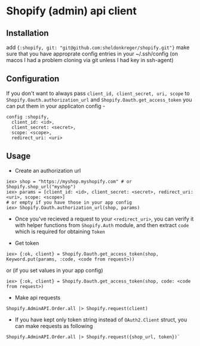 # Shopify (admin) api client

## Installation

add `{:shopify, git: "git@github.com:sheldonkreger/shopify.git"}`
make sure that you have approprate config entries in your ~/.ssh/config
(on macos I had a problem cloning via git unless I had key in ssh-agent)

## Configuration

If you don't want to always pass `client_id, client_secret, uri, scope` to `Shopify.Oauth.authorization_url` and `Shopify.Oauth.get_access_token` you can put them in your applicaton config -

```
config :shopify,
  client_id: <id>,
  client_secret: <secret>,
  scope: <scope>,
  redirect_uri: <uri>
```

## Usage

* Create an authorization url

```
iex> shop = "https://myshop.myshopify.com" # or Shopify.shop_url("myshop")
iex> params = [client_id: <id>, client_secret: <secret>, redirect_uri: <uri>, scope: <scope>] 
# or empty if you have those in your app config
iex> Shopify.Oauth.authorization_url(shop, params)
```
* Once you've recieved a request to your `<redirect_uri>`, you can verify it with helper functions from `Shopify.Auth` module, and then extract `code` which is required for obtaining `Token`

* Get token
```
iex> {:ok, client} = Shopify.Oauth.get_access_token(shop, Keyword.put(params, :code, <code from request>))
```
or (if you set values in your app config)
```
iex> {:ok, client} = Shopify.Oauth.get_access_token(shop, code: <code from request>)
```

* Make api requests
```
Shopify.AdminAPI.Order.all |> Shopify.request(client)
```

* If you have kept only token string instead of `OAuth2.Client` struct, you can make requests as following

```
Shopify.AdminAPI.Order.all |> Shopify.request({shop_url, token})`
```


